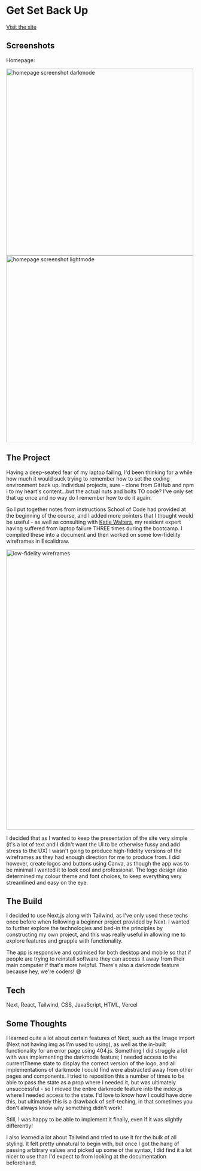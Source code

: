 # Get Set Back Up

[Visit the site](https://get-set-back-up.vercel.app/)

## Screenshots

Homepage:

<img src="./readme_images/gallery.JPG" alt="homepage screenshot darkmode" width="500px" />
<img src="./readme_images/gallery.JPG" alt="homepage screenshot lightmode" width="500px" />

## The Project

Having a deep-seated fear of my laptop failing, I'd been thinking for a while how much it would suck trying to remember how to set the coding environment back up.  Individual projects, sure - clone from GitHub and npm i to my heart's content...but the actual nuts and bolts TO code?  I've only set that up once and no way do I remember how to do it again.

So I put together notes from instructions School of Code had provided at the beginning of the course, and I added more pointers that I thought would be useful - as well as consulting with [Katie Walters](https://github.com/KatieClarinet), my resident expert having suffered from laptop failure THREE times during the bootcamp.  I compiled these into a document and then worked on some low-fidelity wireframes in Excalidraw.

<img src="./readme_images/excalidraw.JPG" alt="low-fidelity wireframes" width="750px" />

I decided that as I wanted to keep the presentation of the site very simple (it's a lot of text and I didn't want the UI to be otherwise fussy and add stress to the UX) I wasn't going to produce high-fidelity versions of the wireframes as they had enough direction for me to produce from.  I did however, create logos and buttons using Canva, as though the app was to be minimal I wanted it to look cool and professional.  The logo design also determined my colour theme and font choices, to keep everything very streamlined and easy on the eye.

## The Build

I decided to use Next.js along with Tailwind, as I've only used these techs once before when following a beginner project provided by Next.  I wanted to further explore the technologies and bed-in the principles by constructing my own project, and this was really useful in allowing me to explore features and grapple with functionality.

The app is responsive and optimised for both desktop and mobile so that if people are trying to reinstall software they can access it away from their main computer if that's more helpful.  There's also a darkmode feature because hey, we're coders! :smile:

## Tech

Next, React, Tailwind, CSS, JavaScript, HTML, Vercel

## Some Thoughts

I learned quite a lot about certain features of Next, such as the Image import (Next not having img as I'm used to using), as well as the in-built functionality for an error page using 404.js.  Something I did struggle a lot with was implementing the darkmode feature; I needed access to the currentTheme state to display the correct version of the logo, and all implementations of darkmode I could find were abstracted away from other pages and components.  I tried to reposition this a number of times to be able to pass the state as a prop where I needed it, but was ultimately unsuccessful - so I moved the entire darkmode feature into the index.js where I needed access to the state.  I'd love to know how I could have done this, but ultimately this is a drawback of self-teching, in that sometimes you don't always know why something didn't work!

Still, I was happy to be able to implement it finally, even if it was slightly differently!

I also learned a lot about Tailwind and tried to use it for the bulk of all styling.  It felt pretty unnatural to begin with, but once I got the hang of passing arbitrary values and picked up some of the syntax, I did find it a lot nicer to use than I'd expect to from looking at the documentation beforehand.
